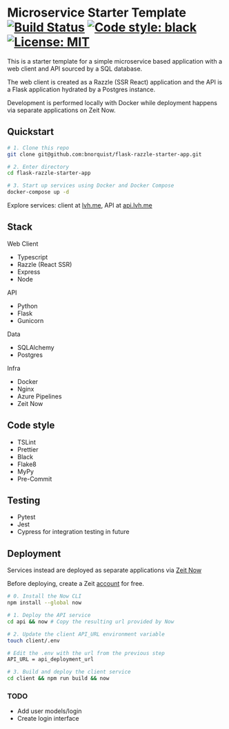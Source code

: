 # Microservice Starter Template [![Build Status](https://dev.azure.com/norquistben/norquistben/_apis/build/status/bnorquist.flask-razzle-starter-app?branchName=master)](https://dev.azure.com/norquistben/norquistben/_build/latest?definitionId=3&branchName=master) [![Code style: black](https://img.shields.io/badge/code%20style-black-000000.svg)](https://github.com/ambv/black) [![License: MIT](https://img.shields.io/badge/License-MIT-yellow.svg)](https://opensource.org/licenses/MIT)

This is a starter template for a simple microservice based application with a web client and API sourced by a SQL database.

The web client is created as a Razzle (SSR React) application and the API is a Flask application hydrated by a Postgres instance.

Development is performed locally with Docker while deployment happens via separate applications on Zeit Now.

## Quickstart

```bash
# 1. Clone this repo
git clone git@github.com:bnorquist/flask-razzle-starter-app.git

# 2. Enter directory
cd flask-razzle-starter-app

# 3. Start up services using Docker and Docker Compose
docker-compose up -d
```

Explore services: client at [lvh.me](http://lvh.me), API at [api.lvh.me](http://api.lvh.me)

## Stack

Web Client

* Typescript
* Razzle (React SSR)
* Express
* Node

API

* Python
* Flask
* Gunicorn

Data

* SQLAlchemy
* Postgres

Infra

* Docker
* Nginx
* Azure Pipelines
* Zeit Now

## Code style

* TSLint
* Prettier
* Black
* Flake8
* MyPy
* Pre-Commit

## Testing

* Pytest
* Jest
* Cypress for integration testing in future

## Deployment

Services instead are deployed as separate applications via [Zeit Now](https://zeit.co)

Before deploying, create a Zeit [account](https://zeit.co/signup) for free.

```bash
# 0. Install the Now CLI
npm install --global now

# 1. Deploy the API service
cd api && now # Copy the resulting url provided by Now

# 2. Update the client API_URL environment variable
touch client/.env

# Edit the .env with the url from the previous step
API_URL = api_deployment_url

# 3. Build and deploy the client service
cd client && npm run build && now
```

### TODO

* Add user models/login
* Create login interface
